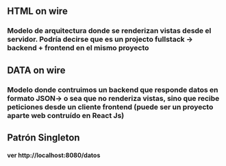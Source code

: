 ## HTML on wire

### Modelo de arquitectura donde se renderizan vistas desde el servidor. Podría decirse que es un projecto fullstack -> backend + frontend en el mismo proyecto

## DATA on wire

### Modelo donde contruimos un backend que responde datos en formato JSON-> o sea que no renderiza vistas, sino que recibe peticiones desde un cliente frontend (puede ser un proyecto aparte web contruído en React Js)

## Patrón Singleton

#### ver http://localhost:8080/datos
